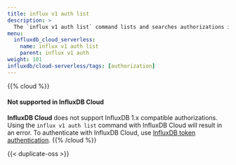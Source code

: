 ```yaml
---
title: influx v1 auth list
description: >
  The `influx v1 auth list` command lists and searches authorizations in the InfluxDB 1.x compatibility API.
menu:
  influxdb_cloud_serverless:
    name: influx v1 auth list
    parent: influx v1 auth
weight: 101
influxdb/cloud-serverless/tags: [authorization]
---
```


{{% cloud %}}
#### Not supported in InfluxDB Cloud
**InfluxDB Cloud** does not support InfluxDB 1.x compatible authorizations.
Using the `influx v1 auth list` command with InfluxDB Cloud will result in an error.
To authenticate with InfluxDB Cloud, use [InfluxDB token authentication](/influxdb/cloud-serverless/admin/tokens/).
{{% /cloud %}}

{{< duplicate-oss >}}
